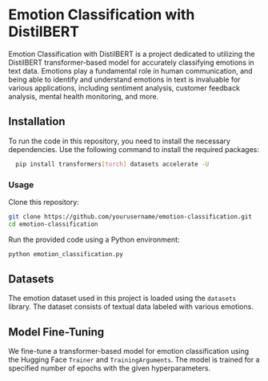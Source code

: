 
# Emotion Classification with DistilBERT

Emotion Classification with DistilBERT is a project dedicated to utilizing the DistilBERT transformer-based model for accurately classifying emotions in text data. Emotions play a fundamental role in human communication, and being able to identify and understand emotions in text is invaluable for various applications, including sentiment analysis, customer feedback analysis, mental health monitoring, and more.
## Installation
To run the code in this repository, you need to install the necessary dependencies. Use the following command to install the required packages:

```bash
  pip install transformers[torch] datasets accelerate -U

```
### Usage

Clone this repository:

```bash
git clone https://github.com/yourusername/emotion-classification.git
cd emotion-classification
```
Run the provided code using a Python environment:
```bash
python emotion_classification.py
```

## Datasets

The emotion dataset used in this project is loaded using the `datasets` library. The dataset consists of textual data labeled with various emotions.
## Model Fine-Tuning
We fine-tune a transformer-based model for emotion classification using the Hugging Face `Trainer` and `TrainingArguments`. The model is trained for a specified number of epochs with the given hyperparameters.
